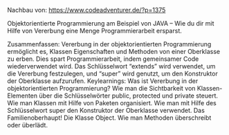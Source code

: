 Nachbau von:
https://www.codeadventurer.de/?p=1375

Objektorientierte Programmierung am Beispiel von JAVA – Wie du dir mit Hilfe von Vererbung eine Menge Programmierarbeit ersparst.
​

Zusammenfassen:
Vererbung in der objektorientierten Programmierung ermöglicht es, Klassen Eigenschaften und Methoden von einer Oberklasse zu erben.
Dies spart Programmierarbeit, indem gemeinsamer Code wiederverwendet wird. Das Schlüsselwort “extends” wird verwendet, um die Vererbung
festzulegen, und “super” wird genutzt, um den Konstruktor der Oberklasse aufzurufen.
Keylearnings:
Was ist Vererbung in der objektorientierten Programmierung?
Wie man die Sichtbarkeit von Klassen-Elementen über die Schlüsselwörter public, protected und private steuert.
Wie man Klassen mit Hilfe von Paketen organisiert.
Wie man mit Hilfe des Schlüsselwort super den Konstruktor der Oberklasse verwendet.
Das Familienoberhaupt! Die Klasse Object.
Wie man Methoden überschreibt oder überlädt.
